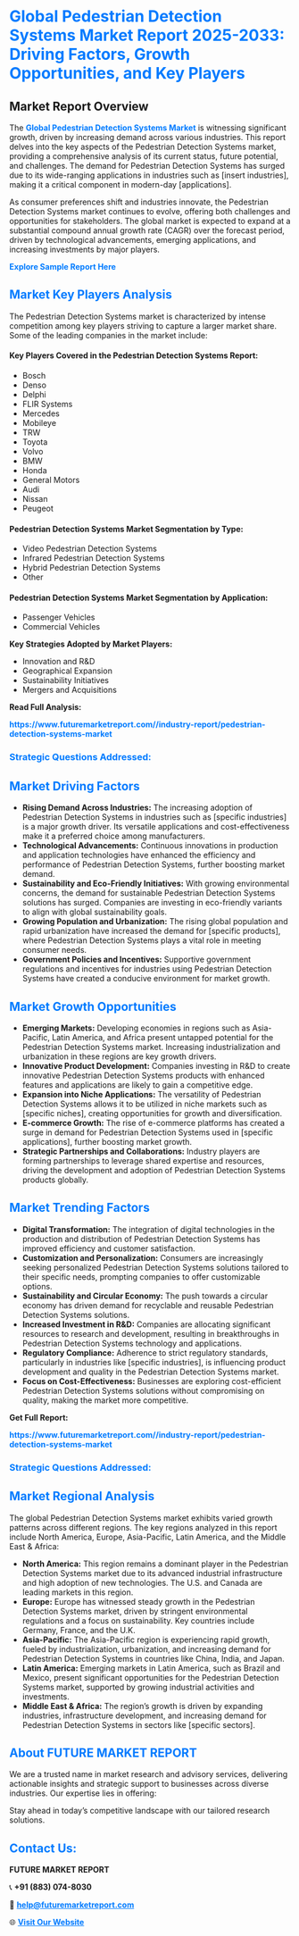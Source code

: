 <h1 style="color: #007BFF;">Global Pedestrian Detection Systems Market Report 2025-2033: Driving Factors, Growth Opportunities, and Key Players</h1>

<section id="overview">
<h2>Market Report Overview</h2>
<p>The <a href="https://www.futuremarketreport.com//industry-report/pedestrian-detection-systems-market" style="color: #007BFF; text-decoration: none;"><strong>Global Pedestrian Detection Systems Market</strong></a> is witnessing significant growth, driven by increasing demand across various industries. This report delves into the key aspects of the Pedestrian Detection Systems market, providing a comprehensive analysis of its current status, future potential, and challenges. The demand for Pedestrian Detection Systems has surged due to its wide-ranging applications in industries such as [insert industries], making it a critical component in modern-day [applications].</p>
<p>As consumer preferences shift and industries innovate, the Pedestrian Detection Systems market continues to evolve, offering both challenges and opportunities for stakeholders. The global market is expected to expand at a substantial compound annual growth rate (CAGR) over the forecast period, driven by technological advancements, emerging applications, and increasing investments by major players.</p>
</section>

<section id="overview">
<p><a href="https://www.futuremarketreport.com//request-sample/reportId=90857" style="color: #007BFF; text-decoration: none;"><strong>Explore Sample Report Here</strong></a></p>
</section>

<section id="key-players">
<h2 style="color: #007BFF;">Market Key Players Analysis</h2>
<p>The Pedestrian Detection Systems market is characterized by intense competition among key players striving to capture a larger market share. Some of the leading companies in the market include:</p>
<h4>Key Players Covered in the Pedestrian Detection Systems Report:</h4>
<ul><li>Bosch</li><li>Denso</li><li>Delphi</li><li>FLIR Systems</li><li>Mercedes</li><li>Mobileye</li><li>TRW</li><li>Toyota</li><li>Volvo</li><li>BMW</li><li>Honda</li><li>General Motors</li><li>Audi</li><li>Nissan</li><li>Peugeot</li></ul>
<h4>Pedestrian Detection Systems Market Segmentation by Type:</h4>
<ul><li>Video Pedestrian Detection Systems</li><li>Infrared Pedestrian Detection Systems</li><li>Hybrid Pedestrian Detection Systems</li><li>Other</li></ul>

<h4>Pedestrian Detection Systems Market Segmentation by Application:</h4>
<ul><li>Passenger Vehicles</li><li>Commercial Vehicles</li></ul>
<p><strong>Key Strategies Adopted by Market Players:</strong></p>
<ul>
<li>Innovation and R&D</li>
<li>Geographical Expansion</li>
<li>Sustainability Initiatives</li>
<li>Mergers and Acquisitions</li>
</ul>
</section>

<section>
<p><strong>Read Full Analysis: </strong></p><a href="https://www.futuremarketreport.com//industry-report/pedestrian-detection-systems-market" style="color: #007BFF; text-decoration: none;"><strong>https://www.futuremarketreport.com//industry-report/pedestrian-detection-systems-market</strong></a>
<h3 style="color: #007BFF;">Strategic Questions Addressed:</h3>
</section>

<section id="driving-factors">
<h2 style="color: #007BFF;">Market Driving Factors</h2>
<ul>
<li><strong>Rising Demand Across Industries:</strong> The increasing adoption of Pedestrian Detection Systems in industries such as [specific industries] is a major growth driver. Its versatile applications and cost-effectiveness make it a preferred choice among manufacturers.</li>
<li><strong>Technological Advancements:</strong> Continuous innovations in production and application technologies have enhanced the efficiency and performance of Pedestrian Detection Systems, further boosting market demand.</li>
<li><strong>Sustainability and Eco-Friendly Initiatives:</strong> With growing environmental concerns, the demand for sustainable Pedestrian Detection Systems solutions has surged. Companies are investing in eco-friendly variants to align with global sustainability goals.</li>
<li><strong>Growing Population and Urbanization:</strong> The rising global population and rapid urbanization have increased the demand for [specific products], where Pedestrian Detection Systems plays a vital role in meeting consumer needs.</li>
<li><strong>Government Policies and Incentives:</strong> Supportive government regulations and incentives for industries using Pedestrian Detection Systems have created a conducive environment for market growth.</li>
</ul>
</section>

<section id="growth-opportunities">
<h2 style="color: #007BFF;">Market Growth Opportunities</h2>
<ul>
<li><strong>Emerging Markets:</strong> Developing economies in regions such as Asia-Pacific, Latin America, and Africa present untapped potential for the Pedestrian Detection Systems market. Increasing industrialization and urbanization in these regions are key growth drivers.</li>
<li><strong>Innovative Product Development:</strong> Companies investing in R&D to create innovative Pedestrian Detection Systems products with enhanced features and applications are likely to gain a competitive edge.</li>
<li><strong>Expansion into Niche Applications:</strong> The versatility of Pedestrian Detection Systems allows it to be utilized in niche markets such as [specific niches], creating opportunities for growth and diversification.</li>
<li><strong>E-commerce Growth:</strong> The rise of e-commerce platforms has created a surge in demand for Pedestrian Detection Systems used in [specific applications], further boosting market growth.</li>
<li><strong>Strategic Partnerships and Collaborations:</strong> Industry players are forming partnerships to leverage shared expertise and resources, driving the development and adoption of Pedestrian Detection Systems products globally.</li>
</ul>
</section>

<section id="trending-factors">
<h2 style="color: #007BFF;">Market Trending Factors</h2>
<ul>
<li><strong>Digital Transformation:</strong> The integration of digital technologies in the production and distribution of Pedestrian Detection Systems has improved efficiency and customer satisfaction.</li>
<li><strong>Customization and Personalization:</strong> Consumers are increasingly seeking personalized Pedestrian Detection Systems solutions tailored to their specific needs, prompting companies to offer customizable options.</li>
<li><strong>Sustainability and Circular Economy:</strong> The push towards a circular economy has driven demand for recyclable and reusable Pedestrian Detection Systems solutions.</li>
<li><strong>Increased Investment in R&D:</strong> Companies are allocating significant resources to research and development, resulting in breakthroughs in Pedestrian Detection Systems technology and applications.</li>
<li><strong>Regulatory Compliance:</strong> Adherence to strict regulatory standards, particularly in industries like [specific industries], is influencing product development and quality in the Pedestrian Detection Systems market.</li>
<li><strong>Focus on Cost-Effectiveness:</strong> Businesses are exploring cost-efficient Pedestrian Detection Systems solutions without compromising on quality, making the market more competitive.</li>
</ul>
</section>

<section>
<p><strong>Get Full Report: </strong></p><a href="https://www.futuremarketreport.com//industry-report/pedestrian-detection-systems-market" style="color: #007BFF; text-decoration: none;"><strong>https://www.futuremarketreport.com//industry-report/pedestrian-detection-systems-market</strong></a>
<h3 style="color: #007BFF;">Strategic Questions Addressed:</h3>
</section>


<section id="regional-analysis">
<h2 style="color: #007BFF;">Market Regional Analysis</h2>
<p>The global Pedestrian Detection Systems market exhibits varied growth patterns across different regions. The key regions analyzed in this report include North America, Europe, Asia-Pacific, Latin America, and the Middle East & Africa:</p>
<ul>
<li><strong>North America:</strong> This region remains a dominant player in the Pedestrian Detection Systems market due to its advanced industrial infrastructure and high adoption of new technologies. The U.S. and Canada are leading markets in this region.</li>
<li><strong>Europe:</strong> Europe has witnessed steady growth in the Pedestrian Detection Systems market, driven by stringent environmental regulations and a focus on sustainability. Key countries include Germany, France, and the U.K.</li>
<li><strong>Asia-Pacific:</strong> The Asia-Pacific region is experiencing rapid growth, fueled by industrialization, urbanization, and increasing demand for Pedestrian Detection Systems in countries like China, India, and Japan.</li>
<li><strong>Latin America:</strong> Emerging markets in Latin America, such as Brazil and Mexico, present significant opportunities for the Pedestrian Detection Systems market, supported by growing industrial activities and investments.</li>
<li><strong>Middle East & Africa:</strong> The region’s growth is driven by expanding industries, infrastructure development, and increasing demand for Pedestrian Detection Systems in sectors like [specific sectors].</li>
</ul>
</section>

<footer>
<h2 style="color: #007BFF;">About FUTURE MARKET REPORT</h2>
<p>We are a trusted name in market research and advisory services, delivering actionable insights and strategic support to businesses across diverse industries. Our expertise lies in offering:</p>

<p>Stay ahead in today’s competitive landscape with our tailored research solutions.</p>

<h2 style="color: #007BFF;">Contact Us:</h2>
<p><strong>FUTURE MARKET REPORT</strong></p>
<p>📞 <strong>+91 (883) 074-8030</strong></p>
<p>📧 <strong><a href="mailto:help@futuremarketreport.com" style="color: #007BFF;">help@futuremarketreport.com</a></strong></p>
<p>🌐 <strong><a href="https://www.futuremarketreport.com/" style="color: #007BFF;">Visit Our Website</a></strong></p>
</footer>